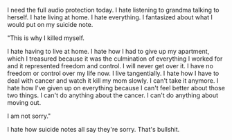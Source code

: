 I need the full audio protection today. I hate listening to grandma talking to herself. I hate living at home. I hate everything. I fantasized about what I would put on my suicide note.

"This is why I killed myself.

I hate having to live at home. I hate how I had to give up my apartment, which I treasured because it was the culmination of everything I worked for and it represented freedom and control. I will never get over it. I have no freedom or control over my life now. I live tangentially. I hate how I have to deal with cancer and watch it kill my mom slowly. I can't take it anymore. I hate how I've given up on everything because I can't feel better about those two things. I can't do anything about the cancer. I can't do anything about moving out.

I am not sorry."

I hate how suicide notes all say they're sorry. That's bullshit. 
